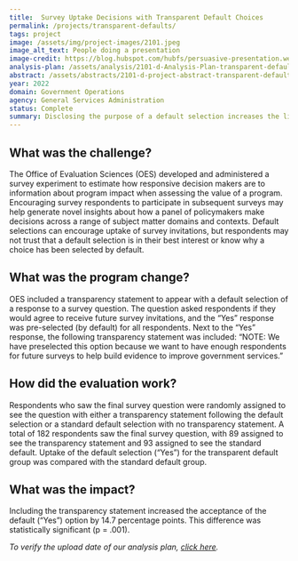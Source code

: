 ```yaml
---
title:  Survey Uptake Decisions with Transparent Default Choices
permalink: /projects/transparent-defaults/
tags: project  
image: /assets/img/project-images/2101.jpeg
image_alt_text: People doing a presentation
image-credit: https://blog.hubspot.com/hubfs/persuasive-presentation.webp
analysis-plan: /assets/analysis/2101-d-Analysis-Plan-transparent-defaults.pdf
abstract: /assets/abstracts/2101-d-project-abstract-transparent-defaults.pdf
year: 2022  
domain: Government Operations
agency: General Services Administration
status: Complete
summary: Disclosing the purpose of a default selection increases the likelihood that survey respondents choose to receive future contacts
---
```


## What was the challenge?
The Office of Evaluation Sciences (OES) developed and administered a survey experiment to estimate how responsive decision makers are to information about program impact when assessing the value of a program. Encouraging survey respondents to participate in subsequent surveys may help generate novel insights about how a panel of policymakers make decisions across a range of subject matter domains and contexts. Default selections can encourage uptake of survey invitations, but respondents may not trust that a default selection is in their best interest or know why a choice has been selected by default.

## What was the program change?
OES included a transparency statement to appear with a default selection of a response to a survey question. The question asked respondents if they would agree to receive future survey invitations, and the “Yes” response was pre-selected (by default) for all respondents. Next to the “Yes” response, the following transparency statement was included: “NOTE: We have preselected this option because we want to have enough respondents for future surveys to help build evidence to improve government services.”

## How did the evaluation work?
Respondents who saw the final survey question were randomly assigned to see the question with either a transparency statement following the default selection or a standard default selection with no transparency statement. A total of 182 respondents saw the final survey question, with 89 assigned to see the transparency statement and 93 assigned to see the standard default. Uptake of the default selection (“Yes”) for the transparent default group was compared with the standard default group.

## What was the impact?
Including the transparency statement increased the acceptance of the default (“Yes”) option by 14.7 percentage points. This difference was statistically significant (p = .001).

<i>To verify the upload date of our analysis plan, <a href="https://github.com/gsa-oes/office-of-evaluation-sciences/commits/master/assets/analysis/2101-d-Analysis-Plan-transparent-defaults.pdf" target="_blank">click here</a>.</i>
